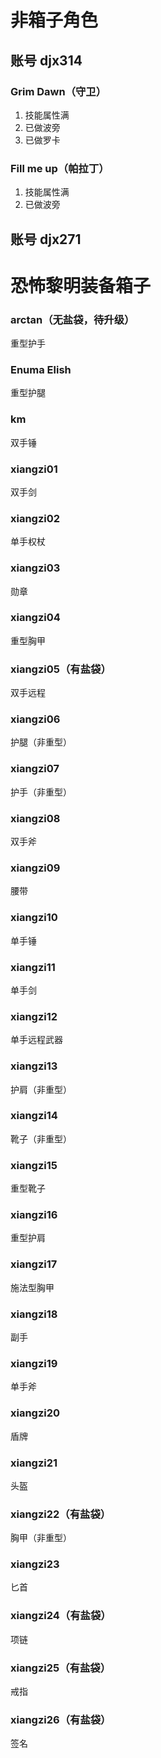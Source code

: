 # 非箱子角色
## 账号 djx314
### Grim Dawn（守卫）
1. 技能属性满
1. 已做波旁
1. 已做罗卡
### Fill me up（帕拉丁）
1. 技能属性满
1. 已做波旁
## 账号 djx271

# 恐怖黎明装备箱子

### arctan（无盐袋，待升级）
重型护手

### Enuma Elish
重型护腿

### km
双手锤

### xiangzi01
双手剑

### xiangzi02
单手权杖

### xiangzi03
勋章

### xiangzi04
重型胸甲

### xiangzi05（有盐袋）
双手远程

### xiangzi06
护腿（非重型）

### xiangzi07
护手（非重型）

### xiangzi08
双手斧

### xiangzi09
腰带

### xiangzi10
单手锤

### xiangzi11
单手剑

### xiangzi12
单手远程武器

### xiangzi13
护肩（非重型）

### xiangzi14
靴子（非重型）

### xiangzi15
重型靴子

### xiangzi16
重型护肩

### xiangzi17
施法型胸甲

### xiangzi18
副手

### xiangzi19
单手斧

### xiangzi20
盾牌

### xiangzi21
头盔

### xiangzi22（有盐袋）
胸甲（非重型）

### xiangzi23
匕首

### xiangzi24（有盐袋）
项链

### xiangzi25（有盐袋）
戒指

### xiangzi26（有盐袋）
签名